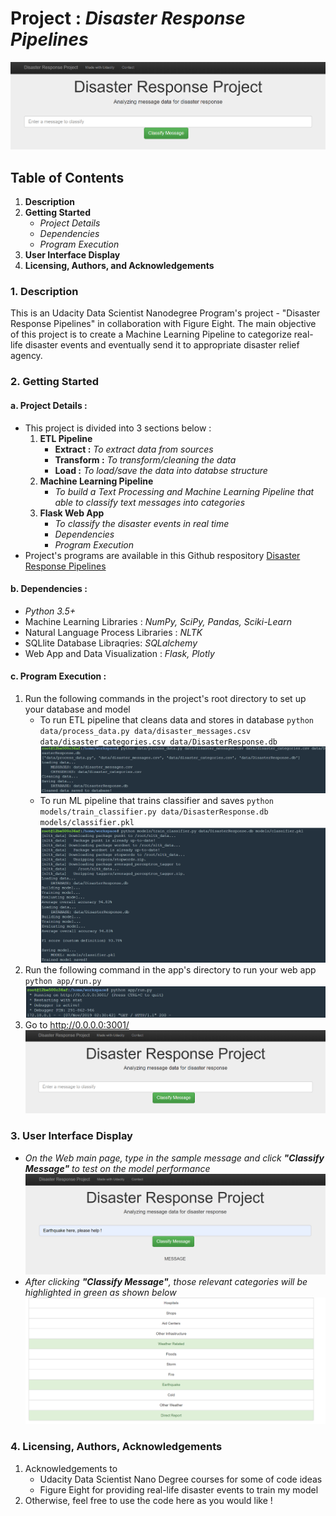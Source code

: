 # **Project :** ***Disaster Response Pipelines***
![Headline](images/Disaster%20Response%20Pipelines%20Project%20-%20Headline.png)

## Table of Contents
1. **Description**
2. **Getting Started**
   - *Project Details*
   - *Dependencies*
   - *Program Execution*
3. **User Interface Display**
4. **Licensing, Authors, and Acknowledgements**


### 1. Description
This is an Udacity Data Scientist Nanodegree Program's project - "Disaster Response Pipelines" in collaboration with Figure Eight.
The main objective of this project is to create a Machine Learning Pipeline to categorize real-life disaster events and eventually send it to appropriate disaster relief agency.

### 2. Getting Started
#### **a. Project Details :** 
- This project is divided into 3 sections below :
    1. **ETL Pipeline** 
       - **Extract :** *To extract data from sources*
       - **Transform :** *To transform/cleaning the data*
       - **Load :** *To load/save the data into databse structure*
    2. **Machine Learning Pipeline**
       - *To build a Text Processing and Machine Learning Pipeline that able to classify text messages into categories*
    3. **Flask Web App**
       - *To classify the disaster events in real time*
       - *Dependencies*
       - *Program Execution*
- Project's programs are available in this Github respository [Disaster Response Pipelines](https://github.com/EyanNey/Disaster-Response-Pipelines)
#### **b. Dependencies :** 
  - *Python 3.5+*
  - Machine Learning Libraries : *NumPy, SciPy, Pandas, Sciki-Learn*
  - Natural Language Process Libraries : *NLTK*
  - SQLlite Database Libraqries: *SQLalchemy*
  - Web App and Data Visualization : *Flask, Plotly*
#### **c. Program Execution :** 
1. Run the following commands in the project's root directory to set up your database and model
    - To run ETL pipeline that cleans data and stores in database
        `python data/process_data.py data/disaster_messages.csv data/disaster_categories.csv data/DisasterResponse.db`
![ETL Pipeline](images/ETL%20Pipeline.png)
    - To run ML pipeline that trains classifier and saves
        `python models/train_classifier.py data/DisasterResponse.db models/classifier.pkl`
![ML Pipeline](images/ML%20Pipeline.png)
2. Run the following command in the app's directory to run your web app
    `python app/run.py`
![Flask Web App](images/Flask%20Web%20App.png)
3. Go to http://0.0.0.0:3001/
![Layout](images/Disaster%20Response%20Pipelines%20Project%20-%20Headline.png)


### 3. User Interface Display
  - *On the Web main page, type in the sample message and click **"Classify Message"** to test on the model performance* 
![Sample Message](images/Sample%20Message.png)
  - *After clicking **"Classify Message"**, those relevant categories will be highlighted in green as shown below*
![Message Categories](images/Message%20Categories.png)

### 4. Licensing, Authors, Acknowledgements
1. Acknowledgements to 
   - Udacity Data Scientist Nano Degree courses for some of code ideas
   - Figure Eight for providing real-life disaster events to train my model 
2. Otherwise, feel free to use the code here as you would like !
